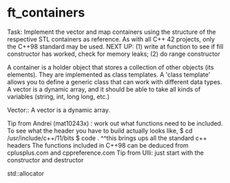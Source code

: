 # ft_containers

Task: Implement the vector and map containers using the structure of the respective STL containers as reference. As with all C++ 42 projects, only the C++98 standard may be used.
NEXT UP: (1) write at function to see if fill constructor has worked, check for memory leaks; (2) do range constructor

A container is a holder object that stores a collection of other objects (its elements). They are implemented as class templates.
A 'class template' allows you to define a generic class that can work with different data types. 
A vector is a dynamic array, and it should be able to take all kinds of variables (string, int, long long, etc.)

Vector::
A vector is a dynamic array.

Tip from Andrei (mat10243x) : work out what functions need to be included. To see what the header you have to build actually looks like, 
$ cd /usr/include/c++/11/bits
$ code .
^^this brings ups all the standard c++ headers
The functions included in C++98 can be deduced from cplusplus.com and cppreference.com
Tip from Ulli: just start with the constructor and destructor




std::allocator